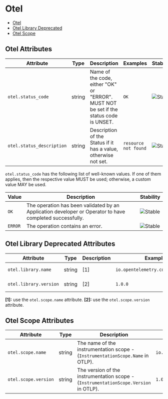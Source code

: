 <!--- Hugo front matter used to generate the website version of this page:
--->

<!-- NOTE: THIS FILE IS AUTOGENERATED. DO NOT EDIT BY HAND. -->
<!-- see templates/registry/markdown/attribute_namespace.md.j2 -->

# Otel

- [Otel](#otel-attributes)
- [Otel Library Deprecated](#otel-library-deprecated-attributes)
- [Otel Scope](#otel-scope-attributes)

## Otel Attributes

| Attribute                 | Type   | Description                                                                            | Examples             | Stability                                                  |
| ------------------------- | ------ | -------------------------------------------------------------------------------------- | -------------------- | ---------------------------------------------------------- |
| `otel.status_code`        | string | Name of the code, either "OK" or "ERROR". MUST NOT be set if the status code is UNSET. | `OK`                 | ![Stable](https://img.shields.io/badge/-stable-lightgreen) |
| `otel.status_description` | string | Description of the Status if it has a value, otherwise not set.                        | `resource not found` | ![Stable](https://img.shields.io/badge/-stable-lightgreen) |

`otel.status_code` has the following list of well-known values. If one of them applies, then the respective value MUST be used; otherwise, a custom value MAY be used.

| Value   | Description                                                                                              | Stability                                                  |
| ------- | -------------------------------------------------------------------------------------------------------- | ---------------------------------------------------------- |
| `OK`    | The operation has been validated by an Application developer or Operator to have completed successfully. | ![Stable](https://img.shields.io/badge/-stable-lightgreen) |
| `ERROR` | The operation contains an error.                                                                         | ![Stable](https://img.shields.io/badge/-stable-lightgreen) |

## Otel Library Deprecated Attributes

| Attribute              | Type   | Description | Examples                           | Stability                                                   |
| ---------------------- | ------ | ----------- | ---------------------------------- | ----------------------------------------------------------- |
| `otel.library.name`    | string | [1]         | `io.opentelemetry.contrib.mongodb` | ![Deprecated](https://img.shields.io/badge/-deprecated-red) |
| `otel.library.version` | string | [2]         | `1.0.0`                            | ![Deprecated](https://img.shields.io/badge/-deprecated-red) |

**[1]:** use the `otel.scope.name` attribute.
**[2]:** use the `otel.scope.version` attribute.

## Otel Scope Attributes

| Attribute            | Type   | Description                                                                          | Examples                           | Stability                                                  |
| -------------------- | ------ | ------------------------------------------------------------------------------------ | ---------------------------------- | ---------------------------------------------------------- |
| `otel.scope.name`    | string | The name of the instrumentation scope - (`InstrumentationScope.Name` in OTLP).       | `io.opentelemetry.contrib.mongodb` | ![Stable](https://img.shields.io/badge/-stable-lightgreen) |
| `otel.scope.version` | string | The version of the instrumentation scope - (`InstrumentationScope.Version` in OTLP). | `1.0.0`                            | ![Stable](https://img.shields.io/badge/-stable-lightgreen) |
